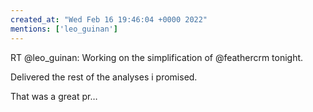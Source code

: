```yaml
---
created_at: "Wed Feb 16 19:46:04 +0000 2022"
mentions: ['leo_guinan']
---
```


RT @leo_guinan: Working on the simplification of @feathercrm tonight.

Delivered the rest of the analyses i promised. 

That was a great pr…